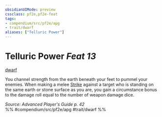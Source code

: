 ```yaml
---
obsidianUIMode: preview
cssclass: pf2e,pf2e-feat
tags:
- compendium/src/pf2e/apg
- trait/dwarf
aliases: ["Telluric Power"]
---
```

# Telluric Power  *Feat 13*  
[dwarf](../../Rules/traits/dwarf.md)  


You channel strength from the earth beneath your feet to pummel your enemies. When making a melee [Strike](../../Rules/actions/strike.md) against a target who is standing on the same earth or stone surface as you are, you gain a circumstance bonus to the damage roll equal to the number of weapon damage dice.

*Source: Advanced Player's Guide p. 42*  
%% #compendium/src/pf2e/apg #trait/dwarf %%